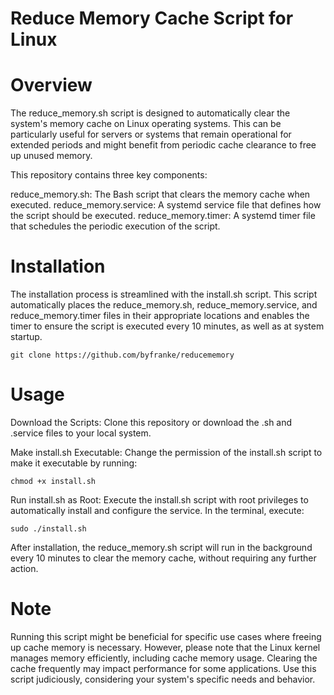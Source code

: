 # Reduce Memory Cache Script for Linux


# Overview
The reduce_memory.sh script is designed to automatically clear the system's memory cache on Linux operating systems. This can be particularly useful for servers or systems that remain operational for extended periods and might benefit from periodic cache clearance to free up unused memory.

This repository contains three key components:

reduce_memory.sh: The Bash script that clears the memory cache when executed.
reduce_memory.service: A systemd service file that defines how the script should be executed.
reduce_memory.timer: A systemd timer file that schedules the periodic execution of the script.


# Installation
The installation process is streamlined with the install.sh script. This script automatically places the reduce_memory.sh, reduce_memory.service, and reduce_memory.timer files in their appropriate locations and enables the timer to ensure the script is executed every 10 minutes, as well as at system startup.
```
git clone https://github.com/byfranke/reducememory
```

# Usage
Download the Scripts: Clone this repository or download the .sh and .service files to your local system.

Make install.sh Executable: Change the permission of the install.sh script to make it executable by running:
```
chmod +x install.sh
```

Run install.sh as Root: Execute the install.sh script with root privileges to automatically install and configure the service. In the terminal, execute:
```
sudo ./install.sh
```

After installation, the reduce_memory.sh script will run in the background every 10 minutes to clear the memory cache, without requiring any further action.

# Note
Running this script might be beneficial for specific use cases where freeing up cache memory is necessary. However, please note that the Linux kernel manages memory efficiently, including cache memory usage. Clearing the cache frequently may impact performance for some applications. Use this script judiciously, considering your system's specific needs and behavior.
